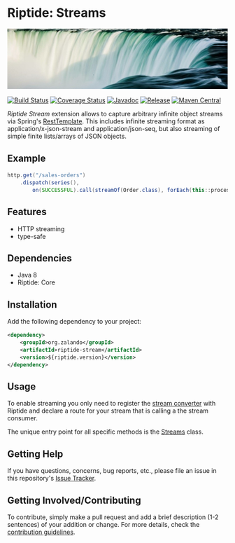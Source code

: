 # Riptide: Streams

[![Waterfall](../docs/waterfall.jpg)](https://pixabay.com/en/waterfalls-river-stream-water-691917/)

[![Build Status](https://img.shields.io/travis/zalando/riptide.svg)](https://travis-ci.org/zalando/riptide)
[![Coverage Status](https://img.shields.io/coveralls/zalando/riptide.svg)](https://coveralls.io/r/zalando/riptide)
[![Javadoc](https://javadoc-emblem.rhcloud.com/doc/org.zalando/riptide-stream/badge.svg)](http://www.javadoc.io/doc/org.zalando/riptide-stream)
[![Release](https://img.shields.io/github/release/zalando/riptide.svg)](https://github.com/zalando/riptide/releases)
[![Maven Central](https://img.shields.io/maven-central/v/org.zalando/riptide-capture.svg)](https://maven-badges.herokuapp.com/maven-central/org.zalando/riptide-stream)

*Riptide Stream* extension allows to capture arbitrary infinite object streams via Spring's [RestTemplate](https://spring.io/guides/gs/consuming-rest/).
This includes infinite streaming format as application/x-json-stream and application/json-seq, but also streaming of
simple finite lists/arrays of JSON objects.

## Example

```java
http.get("/sales-orders")
    .dispatch(series(),
        on(SUCCESSFUL).call(streamOf(Order.class), forEach(this::process)));
```

## Features

- HTTP streaming
- type-safe

## Dependencies

- Java 8
- Riptide: Core

## Installation

Add the following dependency to your project:

```xml
<dependency>
    <groupId>org.zalando</groupId>
    <artifactId>riptide-stream</artifactId>
    <version>${riptide.version}</version>
</dependency>
```

## Usage

To enable streaming you only need to register the
[stream converter](src/main/java/org/zalando/riptide/stream/StreamConverter.java) with Riptide and declare a route for
your stream that is calling a the stream consumer.

The unique entry point for all specific methods is the [Streams](src/main/java/org/zalando/riptide/stream/Streams.java)
class.

## Getting Help

If you have questions, concerns, bug reports, etc., please file an issue in this repository's [Issue Tracker](../../../../issues).

## Getting Involved/Contributing

To contribute, simply make a pull request and add a brief description (1-2 sentences) of your addition or change. For
more details, check the [contribution guidelines](../CONTRIBUTING.md).
